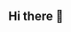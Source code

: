 ## Hi there 👋

<!--
**Supertocho80/Supertocho80** is a ✨ _special_ ✨ repository because its `README.md` (this file) appears on your GitHub profile.

Here are some ideas to get you started:

- 🔭 I’m currently working on proyects like Raspberry pi, virtualization...
- 🌱 I’m currently learning the basics about IT
- 👯 I’m looking to collaborate on some cool proyects
- 🤔 I’m looking for help with nothing for now
- 💬 Ask me about how to stay happy
- 📫 How to reach me: make a pull request...
- 😄 Pronouns: Default...
- ⚡ Fun fact: I'm doing this for the Studient account.
-->
